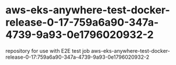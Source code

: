# aws-eks-anywhere-test-docker-release-0-17-759a6a90-347a-4739-9a93-0e1796020932-2
repository for use with E2E test job aws-eks-anywhere-test-docker-release-0-17:759a6a90-347a-4739-9a93-0e1796020932-2

